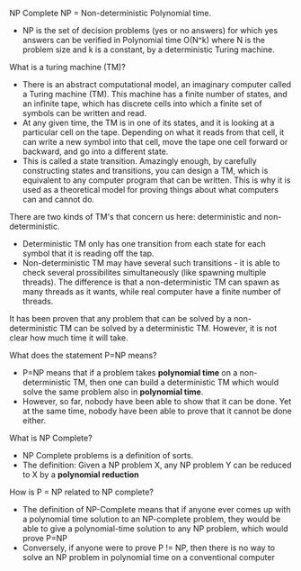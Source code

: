 NP Complete
NP = Non-deterministic Polynomial time.
- NP is the set of decision problems (yes or no answers) for which yes answers can be verified in Polynomial time O(N^k) where N is the problem size and k is a constant, by a deterministic Turing machine.

What is a turing machine (TM)?
- There is an abstract computational model, an imaginary computer called a Turing machine (TM). This machine has a finite number of states, and an infinite tape, which has discrete cells into which a finite set of symbols can be written and read. 
- At any given time, the TM is in one of its states, and it is looking at a particular cell on the tape. Depending on what it reads from that cell, it can write a new symbol into that cell, move the tape one cell forward or backward, and go into a different state. 
- This is called a state transition. Amazingly enough, by carefully constructing states and transitions, you can design a TM, which is equivalent to any computer program that can be written. This is why it is used as a theoretical model for proving things about what computers can and cannot do.

There are two kinds of TM's that concern us here: deterministic and non-deterministic.
- Deterministic TM only has one transition from each state for each symbol that it is reading off the tap.
- Non-deterministic TM may have several such transitions - it is able to check several prossibilites simultaneously (like spawning multiple threads). The difference is that a non-deterministic TM can spawn as many threads as it wants, while real computer have a finite number of threads.

It has been proven that any problem that can be solved by a non-deterministic TM can be solved by a deterministic TM. However, it is not clear how much time it will take.

What does the statement P=NP means? 
- P=NP means that if a problem takes **polynomial time** on a non-deterministic TM, then one can build a deterministic TM which would solve the same problem also in **polynomial time**.
- However, so far, nobody have been able to show that it can be done. Yet at the same time, nobody have been able to prove that it cannot be done either.

What is NP Complete?
- NP Complete problems is a definition of sorts.
- The definition: Given a NP problem X, any NP problem Y can be reduced to X by a **polynomial reduction**

How is P = NP related to NP complete?
- The definition of NP-Complete means that if anyone ever comes up with a polynomial time solution to an NP-complete problem, they would be able to give a polynomial-time solution to any NP problem, which would prove P=NP
- Conversely, if anyone were to prove P != NP, then there is no way to solve an NP problem in polynomial time on a conventional computer

